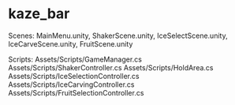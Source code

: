 # kaze_bar
Scenes: MainMenu.unity, ShakerScene.unity, IceSelectScene.unity, IceCarveScene.unity, FruitScene.unity

Scripts:
Assets/Scripts/GameManager.cs
Assets/Scripts/ShakerController.cs
Assets/Scripts/HoldArea.cs
Assets/Scripts/IceSelectionController.cs
Assets/Scripts/IceCarvingController.cs
Assets/Scripts/FruitSelectionController.cs
